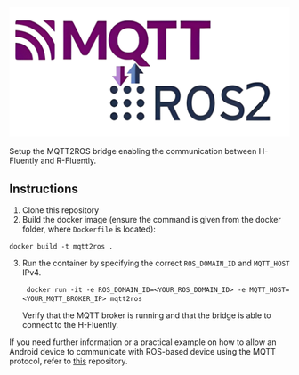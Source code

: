 ![mqtt2ros](./assets/mqtt2ros.png)  

Setup the MQTT2ROS bridge enabling the communication between H-Fluently and R-Fluently.

## Instructions
1) Clone this repository
2) Build the docker image (ensure the command is given from the docker folder, where `Dockerfile` is located):
```
docker build -t mqtt2ros .
```
3) Run the container by specifying the correct `ROS_DOMAIN_ID` and `MQTT_HOST` IPv4.
    ```
     docker run -it -e ROS_DOMAIN_ID=<YOUR_ROS_DOMAIN_ID> -e MQTT_HOST=<YOUR_MQTT_BROKER_IP> mqtt2ros
    ```
    Verify that the MQTT broker is running and that the bridge is able to connect to the H-Fluently.

If you need further information or a practical example on how to allow an Android device to communicate with ROS-based device using the MQTT protocol, refer to [this](https://github.com/cfasana/mqtt2ros_android_example) repository.